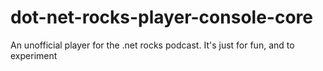 # dot-net-rocks-player-console-core
An unofficial player for the .net rocks podcast. It's just for fun, and to experiment
